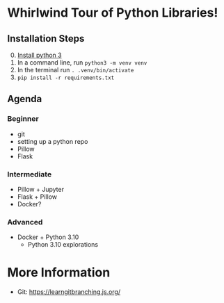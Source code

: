 # Whirlwind Tour of Python Libraries!

## Installation Steps

0. [Install python 3](https://www.python.org/downloads/)
1. In a command line, run `python3 -m venv venv`
2. In the terminal run `. .venv/bin/activate`
3. `pip install -r requirements.txt`

## Agenda

### Beginner

- git
- setting up a python repo
- Pillow
- Flask

### Intermediate

- Pillow + Jupyter
- Flask + Pillow
- Docker?

### Advanced

- Docker + Python 3.10
  - Python 3.10 explorations



# More Information

- Git: https://learngitbranching.js.org/